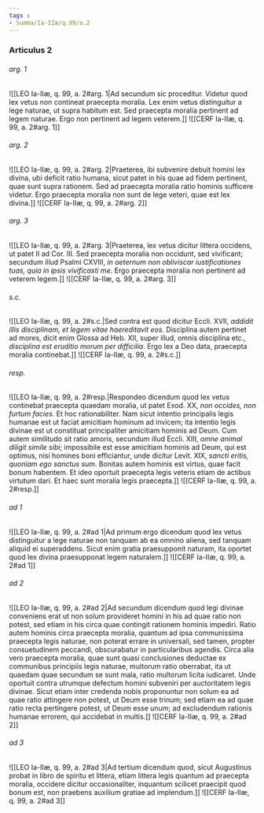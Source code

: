 ```yaml
---
tags : 
- Summa/Ia-IIæ/q.99/a.2
---
```


### Articulus 2

###### arg. 1
![[LEO Ia-IIæ, q. 99, a. 2#arg. 1|Ad secundum sic proceditur. Videtur quod lex vetus non contineat praecepta moralia. Lex enim vetus distinguitur a lege naturae, ut supra habitum est. Sed praecepta moralia pertinent ad legem naturae. Ergo non pertinent ad legem veterem.]]
![[CERF Ia-IIæ, q. 99, a. 2#arg. 1]]

###### arg. 2
![[LEO Ia-IIæ, q. 99, a. 2#arg. 2|Praeterea, ibi subvenire debuit homini lex divina, ubi deficit ratio humana, sicut patet in his quae ad fidem pertinent, quae sunt supra rationem. Sed ad praecepta moralia ratio hominis sufficere videtur. Ergo praecepta moralia non sunt de lege veteri, quae est lex divina.]]
![[CERF Ia-IIæ, q. 99, a. 2#arg. 2]]

###### arg. 3
![[LEO Ia-IIæ, q. 99, a. 2#arg. 3|Praeterea, lex vetus dicitur littera occidens, ut patet II ad Cor. III. Sed praecepta moralia non occidunt, sed vivificant; secundum illud Psalmi CXVIII, *in aeternum non obliviscar iustificationes tuas, quia in ipsis vivificasti me*. Ergo praecepta moralia non pertinent ad veterem legem.]]
![[CERF Ia-IIæ, q. 99, a. 2#arg. 3]]

###### s.c.
![[LEO Ia-IIæ, q. 99, a. 2#s.c.|Sed contra est quod dicitur Eccli. XVII, *addidit illis disciplinam, et legem vitae haereditavit eos*. Disciplina autem pertinet ad mores, dicit enim Glossa ad Heb. XII, super illud, omnis disciplina etc., *disciplina est eruditio morum per difficilia*. Ergo lex a Deo data, praecepta moralia continebat.]]
![[CERF Ia-IIæ, q. 99, a. 2#s.c.]]

###### resp.
![[LEO Ia-IIæ, q. 99, a. 2#resp.|Respondeo dicendum quod lex vetus continebat praecepta quaedam moralia, ut patet Exod. XX, *non occides, non furtum facies*. Et hoc rationabiliter. Nam sicut intentio principalis legis humanae est ut faciat amicitiam hominum ad invicem; ita intentio legis divinae est ut constituat principaliter amicitiam hominis ad Deum. Cum autem similitudo sit ratio amoris, secundum illud Eccli. XIII, *omne animal diligit simile sibi*; impossibile est esse amicitiam hominis ad Deum, qui est optimus, nisi homines boni efficiantur, unde dicitur Levit. XIX, *sancti eritis, quoniam ego sanctus sum*. Bonitas autem hominis est virtus, quae facit bonum habentem. Et ideo oportuit praecepta legis veteris etiam de actibus virtutum dari. Et haec sunt moralia legis praecepta.]]
![[CERF Ia-IIæ, q. 99, a. 2#resp.]]

###### ad 1
![[LEO Ia-IIæ, q. 99, a. 2#ad 1|Ad primum ergo dicendum quod lex vetus distinguitur a lege naturae non tanquam ab ea omnino aliena, sed tanquam aliquid ei superaddens. Sicut enim gratia praesupponit naturam, ita oportet quod lex divina praesupponat legem naturalem.]]
![[CERF Ia-IIæ, q. 99, a. 2#ad 1]]

###### ad 2
![[LEO Ia-IIæ, q. 99, a. 2#ad 2|Ad secundum dicendum quod legi divinae conveniens erat ut non solum provideret homini in his ad quae ratio non potest, sed etiam in his circa quae contingit rationem hominis impediri. Ratio autem hominis circa praecepta moralia, quantum ad ipsa communissima praecepta legis naturae, non poterat errare in universali, sed tamen, propter consuetudinem peccandi, obscurabatur in particularibus agendis. Circa alia vero praecepta moralia, quae sunt quasi conclusiones deductae ex communibus principiis legis naturae, multorum ratio oberrabat, ita ut quaedam quae secundum se sunt mala, ratio multorum licita iudicaret. Unde oportuit contra utrumque defectum homini subveniri per auctoritatem legis divinae. Sicut etiam inter credenda nobis proponuntur non solum ea ad quae ratio attingere non potest, ut Deum esse trinum; sed etiam ea ad quae ratio recta pertingere potest, ut Deum esse unum; ad excludendum rationis humanae errorem, qui accidebat in multis.]]
![[CERF Ia-IIæ, q. 99, a. 2#ad 2]]

###### ad 3
![[LEO Ia-IIæ, q. 99, a. 2#ad 3|Ad tertium dicendum quod, sicut Augustinus probat in libro de spiritu et littera, etiam littera legis quantum ad praecepta moralia, occidere dicitur occasionaliter, inquantum scilicet praecipit quod bonum est, non praebens auxilium gratiae ad implendum.]]
![[CERF Ia-IIæ, q. 99, a. 2#ad 3]]


